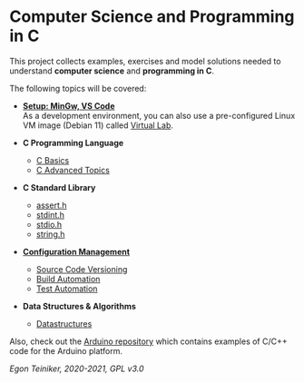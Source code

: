 # Computer Science and Programming in C

This project collects examples, exercises and model solutions needed to understand 
**computer science** and **programming in C**.

The following topics will be covered:

* [**Setup: MinGw, VS Code**](https://github.com/teiniker/teiniker-lectures-computerscience/tree/master/setup)\
      As a development environment, you can also use a pre-configured Linux VM image (Debian 11) called 
         [Virtual Lab](https://drive.google.com/drive/folders/1AzsF4Mvh1HJ8k6OW5W5hQ5CF0HdqA51l).
         
* **C Programming Language**
    * [C Basics](https://github.com/teiniker/teiniker-lectures-computerscience/tree/master/c-basics)
    * [C Advanced Topics](https://github.com/teiniker/teiniker-lectures-computerscience/blob/master/c-advanced/README.md)
     
* **C Standard Library**
    * [assert.h](https://github.com/teiniker/teiniker-lectures-computerscience/tree/master/c-std-lib/assert)
    * [stdint.h](https://github.com/teiniker/teiniker-lectures-computerscience/tree/master/c-std-lib/stdint)      
    * [stdio.h](https://github.com/teiniker/teiniker-lectures-computerscience/tree/master/c-std-lib/stdio)
    * [string.h](https://github.com/teiniker/teiniker-lectures-computerscience/tree/master/c-std-lib/string)

* [**Configuration Management**](https://github.com/teiniker/teiniker-lectures-computerscience/tree/master/configuration-management)
   * [Source Code Versioning](https://github.com/teiniker/teiniker-lectures-computerscience/tree/master/configuration-management/versioning)
   * [Build Automation](https://github.com/teiniker/teiniker-lectures-computerscience/tree/master/configuration-management/building)
   * [Test Automation](https://github.com/teiniker/teiniker-lectures-computerscience/tree/master/configuration-management/testing)

* **Data Structures & Algorithms**
   * [Datastructures](https://github.com/teiniker/teiniker-lectures-computerscience/tree/master/data-structures)
         
Also, check out the [Arduino repository](https://github.com/teiniker/teiniker-lectures-arduino) which contains examples
of C/C++ code for the Arduino platform.

*Egon Teiniker, 2020-2021, GPL v3.0*         
